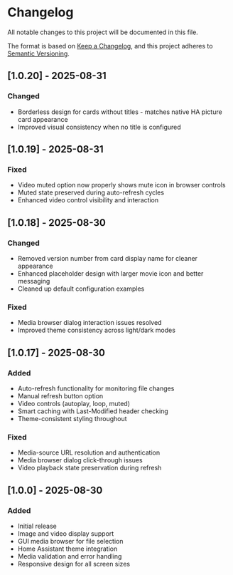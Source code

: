 # Changelog

All notable changes to this project will be documented in this file.

The format is based on [Keep a Changelog](https://keepachangelog.com/en/1.0.0/),
and this project adheres to [Semantic Versioning](https://semver.org/spec/v2.0.0.html).

## [1.0.20] - 2025-08-31

### Changed
- Borderless design for cards without titles - matches native HA picture card appearance
- Improved visual consistency when no title is configured

## [1.0.19] - 2025-08-31

### Fixed
- Video muted option now properly shows mute icon in browser controls
- Muted state preserved during auto-refresh cycles
- Enhanced video control visibility and interaction

## [1.0.18] - 2025-08-30

### Changed
- Removed version number from card display name for cleaner appearance
- Enhanced placeholder design with larger movie icon and better messaging
- Cleaned up default configuration examples

### Fixed
- Media browser dialog interaction issues resolved
- Improved theme consistency across light/dark modes

## [1.0.17] - 2025-08-30

### Added
- Auto-refresh functionality for monitoring file changes
- Manual refresh button option
- Video controls (autoplay, loop, muted)
- Smart caching with Last-Modified header checking
- Theme-consistent styling throughout

### Fixed
- Media-source URL resolution and authentication
- Media browser dialog click-through issues
- Video playback state preservation during refresh

## [1.0.0] - 2025-08-30

### Added
- Initial release
- Image and video display support
- GUI media browser for file selection
- Home Assistant theme integration
- Media validation and error handling
- Responsive design for all screen sizes
